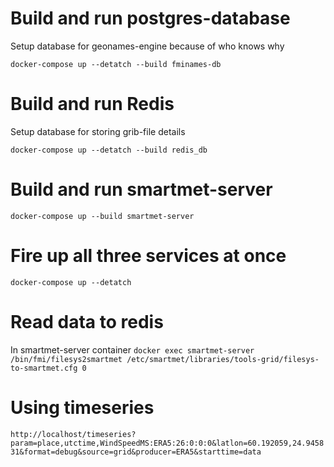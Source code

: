 
# Build and run postgres-database

Setup database for geonames-engine because of who knows why

`docker-compose up --detatch --build fminames-db`

# Build and run Redis

Setup database for storing grib-file details

`docker-compose up --detatch --build redis_db`

# Build and run smartmet-server

`docker-compose up --build smartmet-server`

# Fire up all three services at once

`docker-compose up --detatch`

# Read data to redis

In smartmet-server container
`docker exec smartmet-server /bin/fmi/filesys2smartmet /etc/smartmet/libraries/tools-grid/filesys-to-smartmet.cfg 0`

# Using timeseries 
`http://localhost/timeseries?param=place,utctime,WindSpeedMS:ERA5:26:0:0:0&latlon=60.192059,24.945831&format=debug&source=grid&producer=ERA5&starttime=data`